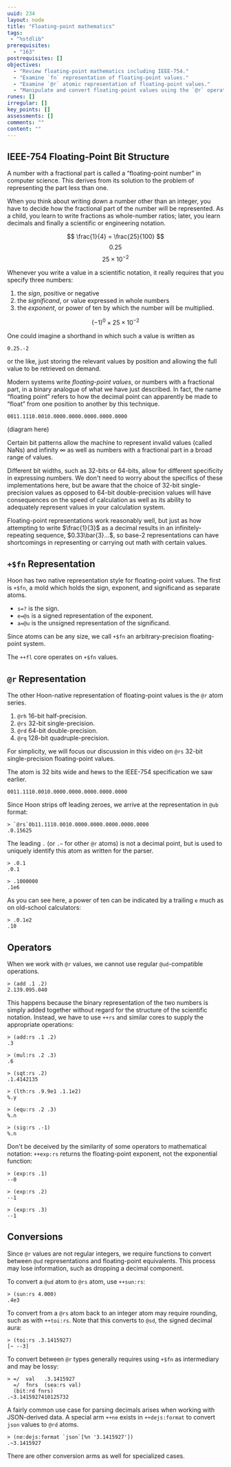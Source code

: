```yaml
---
uuid: 234
layout: node
title: "Floating-point mathematics"
tags:
 - "%stdlib"
prerequisites:
  - "163"
postrequisites: []
objectives:
  - "Review floating-point mathematics including IEEE-754."
  - "Examine `fn` representation of floating-point values."
  - "Examine `@r` atomic representation of floating-point values."
  - "Manipulate and convert floating-point values using the `@r` operations."
runes: []
irregular: []
key_points: []
assessments: []
comments: ""
content: ""
---
```


##  IEEE-754 Floating-Point Bit Structure

A number with a fractional part is called a “floating-point number” in computer science. This derives from its solution to the problem of representing the part less than one.

When you think about writing down a number other than an integer, you have to decide how the fractional part of the number will be represented.  As a child, you learn to write fractions as whole-number ratios; later, you learn decimals and finally a scientific or engineering notation.

$$
\frac{1}{4} = \frac{25}{100}
$$
$$
0.25
$$
$$
25 \times 10^{-2}
$$

Whenever you write a value in a scientific notation, it really requires that you specify three numbers:

1. the _sign_, positive or negative
2. the _significand_, or value expressed in whole numbers
3. the _exponent_, or power of ten by which the number will be multiplied.

$$
(-1)^{0} \times 25 \times 10 ^ {-2}
$$

One could imagine a shorthand in which such a value is written as

```
0.25.-2
```

or the like, just storing the relevant values by position and allowing the full value to be retrieved on demand.

Modern systems write _floating-point values_, or numbers with a fractional part, in a binary analogue of what we have just described.  In fact, the name “floating point” refers to how the decimal point can apparently be made to “float” from one position to another by this technique.

```
0011.1110.0010.0000.0000.0000.0000.0000
```
(diagram here)

Certain bit patterns allow the machine to represent invalid values (called NaNs) and infinity $\infty$ as well as numbers with a fractional part in a broad range of values.

Different bit widths, such as 32-bits or 64-bits, allow for different specificity in expressing numbers.  We don't need to worry about the specifics of these implementations here, but be aware that the choice of 32-bit single-precision values as opposed to 64-bit double-precision values will have consequences on the speed of calculation as well as its ability to adequately represent values in your calculation system.

Floating-point representations work reasonably well, but just as how attempting to write $\frac{1}{3}$ as a decimal results in an infinitely-repeating sequence, $0.33\bar{3}...$, so base-2 representations can have shortcomings in representing or carrying out math with certain values.

##  `+$fn` Representation

Hoon has two native representation style for floating-point values.  The first is `+$fn`, a mold which holds the sign, exponent, and significand as separate atoms.

- `s=?` is the sign.
- `e=@s` is a signed representation of the exponent.
- `a=@u` is the unsigned representation of the significand.

Since atoms can be any size, we call `+$fn` an arbitrary-precision floating-point system.

The `++fl` core operates on `+$fn` values.


##  `@r` Representation

The other Hoon-native representation of floating-point values is the `@r` atom series.

1. `@rh` 16-bit half-precision.
2. `@rs` 32-bit single-precision.
3. `@rd` 64-bit double-precision.
4. `@rq` 128-bit quadruple-precision.

For simplicity, we will focus our discussion in this video on `@rs` 32-bit single-precision floating-point values.

The atom is 32 bits wide and hews to the IEEE-754 specification we saw earlier.

```
0011.1110.0010.0000.0000.0000.0000.0000
```

Since Hoon strips off leading zeroes, we arrive at the representation in `@ub` format:

```
> `@rs`0b11.1110.0010.0000.0000.0000.0000.0000
.0.15625
```

The leading `.` (or `.~` for other `@r` atoms) is not a decimal point, but is used to uniquely identify this atom as written for the parser.

```
> .0.1
.0.1

> .1000000
.1e6
```

As you can see here, a power of ten can be indicated by a trailing `e` much as on old-school calculators:

```
> .0.1e2
.10
```

##  Operators

When we work with `@r` values, we cannot use regular `@ud`-compatible operations.

```
> (add .1 .2)
2.139.095.040
```

This happens because the binary representation of the two numbers is simply added together without regard for the structure of the scientific notation.  Instead, we have to use `++rs` and similar cores to supply the appropriate operations:

```
> (add:rs .1 .2)  
.3

> (mul:rs .2 .3)
.6

> (sqt:rs .2)
.1.4142135

> (lth:rs .9.9e1 .1.1e2)
%.y

> (equ:rs .2 .3)
%.n

> (sig:rs .-1)
%.n
```

Don't be deceived by the similarity of some operators to mathematical notation:  `++exp:rs` returns the floating-point exponent, not the exponential function:

```
> (exp:rs .1)
--0

> (exp:rs .2)
--1

> (exp:rs .3)
--1
```

##  Conversions

Since `@r` values are not regular integers, we require functions to convert between `@ud` representations and floating-point equivalents.  This process may lose information, such as dropping a decimal component.

To convert a `@ud` atom to `@rs` atom, use `++sun:rs`:

```
> (sun:rs 4.000)
.4e3
```

To convert from a `@rs` atom back to an integer atom may require rounding, such as with `++toi:rs`.  Note that this converts to `@sd`, the signed decimal aura:

```
> (toi:rs .3.1415927)
[~ --3]
```

To convert between `@r` types generally requires using `+$fn` as intermediary and may be lossy:

```
> =/  val   .3.1415927
  =/  fnrs  (sea:rs val)
  (bit:rd fnrs)
.~3.1415927410125732
```

A fairly common use case for parsing decimals arises when working with JSON-derived data.  A special arm `++ne` exists in `++dejs:format` to convert `json` values to `@rd` atoms.

```
> (ne:dejs:format `json`[%n '3.1415927'])  
.~3.1415927
```

There are other conversion arms as well for specialized cases.

